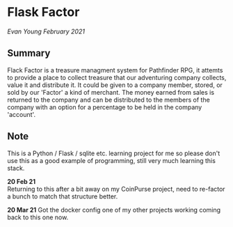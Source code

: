 # Flask Factor

*Evan Young February 2021*  

## Summary  
Flack Factor is a treasure managment system for Pathfinder RPG, it attemts to provide a place to collect treasure that our adventuring company collects, value it and distribute it. It could be given to a company member, stored, or sold by our 'Factor' a kind of merchant. The money earned from sales is returned to the company and can be distributed to the members of the company with an option for a percentage to be held in the company 'account'. 

## Note
This is a Python / Flask / sqlite etc. learning project for me so please don't use this as a good example of programming, still very much learning this stack. 

**20 Feb 21**  
Returning to this after a bit away on my CoinPurse project, need to re-factor a bunch to match that structure better. 

**20 Mar 21**
Got the docker config one of my other projects working coming back to this one now. 



